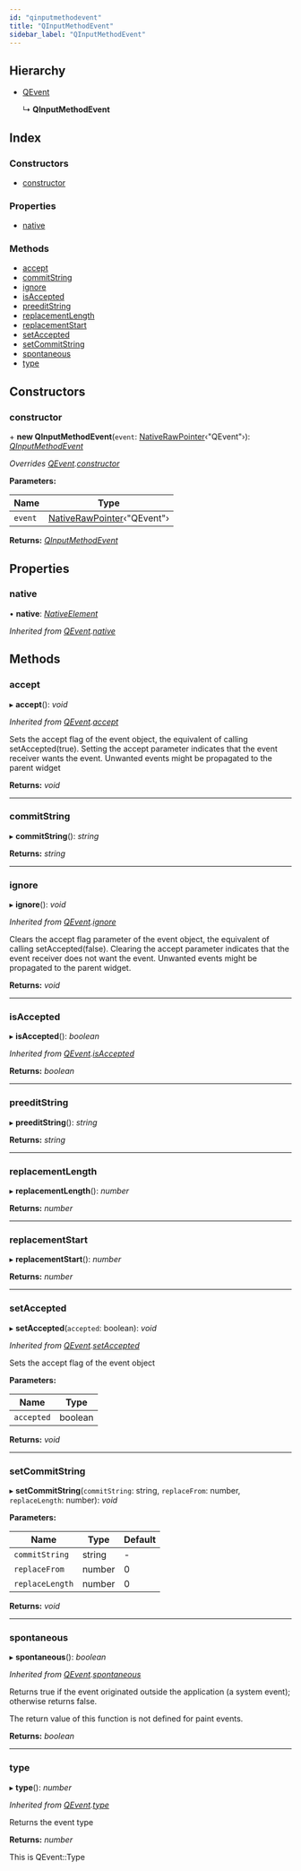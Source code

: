 ```yaml
---
id: "qinputmethodevent"
title: "QInputMethodEvent"
sidebar_label: "QInputMethodEvent"
---
```


## Hierarchy

* [QEvent](qevent.md)

  ↳ **QInputMethodEvent**

## Index

### Constructors

* [constructor](qinputmethodevent.md#constructor)

### Properties

* [native](qinputmethodevent.md#native)

### Methods

* [accept](qinputmethodevent.md#accept)
* [commitString](qinputmethodevent.md#commitstring)
* [ignore](qinputmethodevent.md#ignore)
* [isAccepted](qinputmethodevent.md#isaccepted)
* [preeditString](qinputmethodevent.md#preeditstring)
* [replacementLength](qinputmethodevent.md#replacementlength)
* [replacementStart](qinputmethodevent.md#replacementstart)
* [setAccepted](qinputmethodevent.md#setaccepted)
* [setCommitString](qinputmethodevent.md#setcommitstring)
* [spontaneous](qinputmethodevent.md#spontaneous)
* [type](qinputmethodevent.md#type)

## Constructors

###  constructor

\+ **new QInputMethodEvent**(`event`: [NativeRawPointer](../globals.md#nativerawpointer)‹"QEvent"›): *[QInputMethodEvent](qinputmethodevent.md)*

*Overrides [QEvent](qevent.md).[constructor](qevent.md#constructor)*

**Parameters:**

Name | Type |
------ | ------ |
`event` | [NativeRawPointer](../globals.md#nativerawpointer)‹"QEvent"› |

**Returns:** *[QInputMethodEvent](qinputmethodevent.md)*

## Properties

###  native

• **native**: *[NativeElement](../globals.md#nativeelement)*

*Inherited from [QEvent](qevent.md).[native](qevent.md#native)*

## Methods

###  accept

▸ **accept**(): *void*

*Inherited from [QEvent](qevent.md).[accept](qevent.md#accept)*

Sets the accept flag of the event object, the equivalent of calling setAccepted(true).
Setting the accept parameter indicates that the event receiver wants the event. Unwanted events might be propagated to the parent widget

**Returns:** *void*

___

###  commitString

▸ **commitString**(): *string*

**Returns:** *string*

___

###  ignore

▸ **ignore**(): *void*

*Inherited from [QEvent](qevent.md).[ignore](qevent.md#ignore)*

Clears the accept flag parameter of the event object, the equivalent of calling setAccepted(false).
Clearing the accept parameter indicates that the event receiver does not want the event.
Unwanted events might be propagated to the parent widget.

**Returns:** *void*

___

###  isAccepted

▸ **isAccepted**(): *boolean*

*Inherited from [QEvent](qevent.md).[isAccepted](qevent.md#isaccepted)*

**Returns:** *boolean*

___

###  preeditString

▸ **preeditString**(): *string*

**Returns:** *string*

___

###  replacementLength

▸ **replacementLength**(): *number*

**Returns:** *number*

___

###  replacementStart

▸ **replacementStart**(): *number*

**Returns:** *number*

___

###  setAccepted

▸ **setAccepted**(`accepted`: boolean): *void*

*Inherited from [QEvent](qevent.md).[setAccepted](qevent.md#setaccepted)*

Sets the accept flag of the event object

**Parameters:**

Name | Type |
------ | ------ |
`accepted` | boolean |

**Returns:** *void*

___

###  setCommitString

▸ **setCommitString**(`commitString`: string, `replaceFrom`: number, `replaceLength`: number): *void*

**Parameters:**

Name | Type | Default |
------ | ------ | ------ |
`commitString` | string | - |
`replaceFrom` | number | 0 |
`replaceLength` | number | 0 |

**Returns:** *void*

___

###  spontaneous

▸ **spontaneous**(): *boolean*

*Inherited from [QEvent](qevent.md).[spontaneous](qevent.md#spontaneous)*

Returns true if the event originated outside the application (a system event); otherwise returns false.

The return value of this function is not defined for paint events.

**Returns:** *boolean*

___

###  type

▸ **type**(): *number*

*Inherited from [QEvent](qevent.md).[type](qevent.md#type)*

Returns the event type

**Returns:** *number*

This is QEvent::Type

